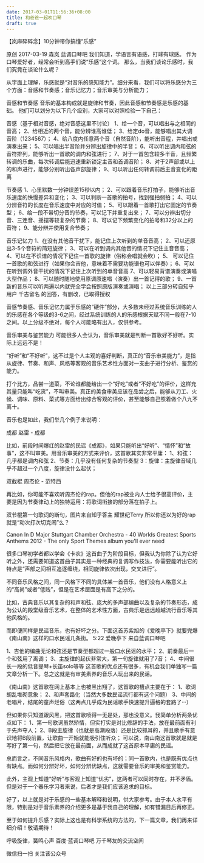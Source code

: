 ```yaml
---
date: 2017-03-01T11:56:36+08:00
title: 和爸爸一起吹口琴
draft: true
---
```

【岚麻碎碎念】10分钟带你搞懂“乐感”

<!--more-->

原创 2017-03-19 森岚 蓝调口琴吧
我们知道，学语言有语感，打球有球感。
作为口琴爱好者，经常会听到高手们说“乐感”这个词。
那么，当我们谈论乐感时，我们究竟在谈论什么呢？

从字面上理解，乐感就是“对音乐的感知能力”。细分来看，我们可以将乐感分为三个方面：音感和节奏感；音乐记忆力；音乐审美与分析能力；

音感和节奏感
音乐的基本构成就是旋律和节奏，因此音感和节奏感是乐感的基础。
他们可以划分为以下几个级别，大家可以对照检验一下自己：

音感（基于相对音感，绝对音感这里不讨论）
1、给一个音，可以唱出与之相同的音高；
2、给相近的两个音，能分辨谁高谁低；
3、给定do音，能够唱出其大调音阶（1234567）；
4、给八度内任意两个音（自然音阶），能听出音程，并唱出或演奏出来；
5、可以唱出半音阶并分辨出旋律中的半音；
6、可以听出调内和弦的音符排列，能够听出一首歌的调内和弦进行；
7、对于一首包含较多半音，且频繁转调的乐曲，每次转调后能迅速重新锁定主音和首调音阶；
8、对于2声部或以上的和声进行，能够分别听出各声部旋律；
9、可以听出任何转调前后主音变化的距离

节奏感
1、心里默数一分钟误差15秒以内；
2、可以跟着音乐打拍子，能够听出音乐速度的快慢差异和变化；
3、可以判断一首歌的拍号，找到强拍弱拍；
4、可以分辨音符的长度在音乐速度中对应的时值；
5、可以跟着一首歌打出它固定的节奏型；
6、给一段不带切分音的节奏，可以记下并重复出来；
7、可以分辨出切分音、三连音、摇摆等较复杂的节奏；
8、可以记下频繁变化的拍号和32分以上的音符；
9、能分辨并使用复合节奏；

音乐记忆力
1、在没有其他音干扰下，能记住上次听到的单音音高；
2、可以还原出3-5个音符的简短旋律；
3、可以在听到调内其他音的情况下记住主音音高；
4、可以在不识谱的情况下记住一首歌的旋律（俗称会唱就会吹）；
5、 可以记住一首歌的和弦进行（如果你会吉他，意味着不需要功能谱也可以伴奏）；
6、可以在听到调外音干扰的情况下记住上次听到的单音音高
7、可以轻易背谱演奏或演唱大型作品；
8、可以随时随地使用原调原速唱（演奏）出一首记得的歌；
9、一首新的音乐可以听两遍以内就完全学会按照原版演奏或演唱；
以上三部分转自知乎用户 千古留名 的回答，有删改，已取得授权

音感节奏感、音乐记忆力属于乐感的“硬件”部分，大多数未经过系统音乐训练的人的乐感在各个等级的3-6之间，经过系统训练的人的乐感根据天赋不同一般在7-10之间。以上分级不绝对，每个人可能略有出入，仅供参考。

音乐审美与鉴赏能力
可能很多人会认为，音乐审美就是判断一首歌好不好听。实际上远远不是！

“好听”和“不好听”，这不过是个人主观的喜好判断，真正的“音乐审美能力”，是指从旋律、节奏、和声、风格等客观的音乐艺术性方面对一支曲子进行分析、鉴赏的能力。

打个比方，品尝一道菜，不论谁都能给出一个“好吃”或者“不好吃”的评价，这样充其量只能叫“吃货”，不叫审美。真正的美食审美应该在品尝之后，能够从刀工、火候、调味、原料、菜式等方面给出综合客观的评价，甚至能够自己照着做个八九不离十。

音乐也是如此，我们举几个例子来说明：


成都
赵雷 - 成都


比如，前段时间爆红的赵雷的民谣《成都》，如果只能听出“好听”、“情怀”和“故事”，这不叫审美。用音乐审美的方式来评价，这首歌其实非常平庸：
1、和弦：几乎都是调内和弦
2、节奏：几乎没有任何复杂的节奏型
3：旋律：主旋律音域几乎不超过一个八度，旋律没什么起伏；


双截棍
周杰伦 - 范特西


再比如，你可能不喜欢听周杰伦的rap。但他的rap被业内人士给予很高评价，主要是因为节奏律动上的独特运用：将歌词衔接的部分落在拍子上。

双节棍第一句歌词的断句，图片来自知乎答主 耀世纪Terry
所以你还以为好的rap就是“动次打次切克闹”么？


Canon In D Major
Stuttgart Chamber Orchestra - 40 Worlds Greatest Sports Anthems 2012 - The only Sport Themes album you'll ever need


很多口琴初学者都以学会《卡农》这首曲子为阶段目标，但我认为你除了认为它好听之外，还需要知道这首曲子其实是一种经典的复调写作技法，你需要能听出它的特点是“声部之间相互追逐缠绕，相同旋律依次出现，交叉进行”。

不同音乐风格之间，同一风格下不同的具体某一首音乐，他们没有人格意义上的“高尚”或者“低贱”，但是在艺术层面是有高下之分的。

比如，古典音乐以其复杂的和声和弦、庞大的多声部编曲以及复杂的节奏形态，成为公认的殿堂级音乐艺术，在整体的艺术性方面，古典乐是远远超越流行音乐等其他风格的。

而即便同样是民谣音乐，也有好坏之分。下面这首苏紫旭的《爱晚亭下》就要完爆《南山南》这样的口水民谣几条街。
5:22
爱晚亭下
来自蓝调口琴吧

1、吉他的编曲无论和弦还是节奏型都超过一般口水民谣的水平；
2、前奏最后一个和弦用了离调；
3、主旋律的起伏非常大，第一句旋律就用了7音；
4、中间很长一段的低音提琴+长笛solo等等
这首歌的优点还有很多，有机会我们单独写一篇文章分析一下。总之这就是有审美素养的音乐人玩出来的民谣。

《南山南》这首歌在网上基本上也被黑出翔了，这首歌的槽点主要在于：
1、歌词胡乱堆砌意象；
2、和声套路化（当然大多数民谣流行都有这个问题）
3、中间的老唱片，结尾的童声烂俗（这两点几乎成为民谣歌手快速提升逼格的套路了···）

但如果你只知道跟风黑，把这首歌喷得一无是处，那也没意义。我简单分析两条优点如下：
1、第一句歌词虽然矫情，但实打实是对比修辞的手法，放在最前面有利于先声夺人；
2、B段主旋律（也就是高潮段落）还是比较抓耳的，并且歌手有意识地将B段前置，让歌曲一开始就能吸引住听众；
可以说，南山南这首歌就是就是写好了第一句，然后把它放在最前面，从而成就了这首原本平庸的民谣。

总而言之，不同音乐风格内，歌曲有好的也有坏的；同一首歌内，也是既有优点也有缺点。而如何分辨好坏，如何分辨优缺点，这就需要音乐的审美和鉴赏能力。

此外，主观上知道“好听”与客观上知道“优劣”，这两者可以同时存在，并不矛盾。但是对于一个器乐学习者来说，后者才是我们应该追求的目标。

好了，以上就是对于乐感的一些基本解释和说明，供大家参考。由于本人水平有限，特别是对于音乐素养的介绍更多是基于我自己的理解，如有错漏日后再修正。

至于如何提升乐感？实际上这也是有科学系统的方法的，下一篇文章，我们再来详细介绍！敬请期待！


呼吸旋律，簧鸣心声
百度·蓝调口琴吧 万千琴友的交流空间



微信扫一扫
关注该公众号
